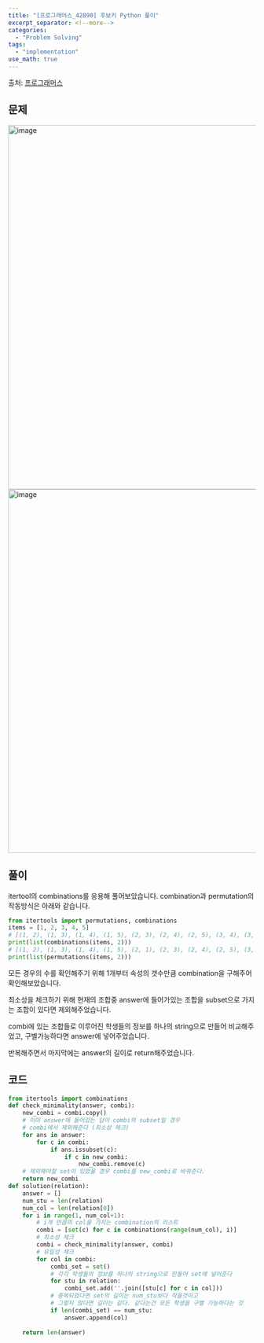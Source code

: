 ```yaml
---
title: "[프로그래머스_42890] 후보키 Python 풀이"
excerpt_separator: <!--more-->
categories:
  - "Problem Solving"
tags:
  - "implementation"
use_math: true
---
```


출처: [프로그래머스](https://programmers.co.kr/learn/courses/30/lessons/42890)

## 문제

<img width="741" alt="image" src="https://user-images.githubusercontent.com/59808674/162574728-b92e6680-1e1a-4420-b534-1673ae89e86b.png">
<img width="740" alt="image" src="https://user-images.githubusercontent.com/59808674/162574741-05ba48cd-3fdd-4786-b358-2c1f959c75ac.png">

## 풀이

itertool의 combinations를 응용해 풀어보았습니다. combination과 permutation의 작동방식은 아래와 같습니다.  
```python
from itertools import permutations, combinations
items = [1, 2, 3, 4, 5]
# [(1, 2), (1, 3), (1, 4), (1, 5), (2, 3), (2, 4), (2, 5), (3, 4), (3, 5), (4, 5)]
print(list(combinations(items, 2)))
# [(1, 2), (1, 3), (1, 4), (1, 5), (2, 1), (2, 3), (2, 4), (2, 5), (3, 1), (3, 2), (3, 4), (3, 5), (4, 1), (4, 2), (4, 3), (4, 5), (5, 1), (5, 2), (5, 3), (5, 4)]
print(list(permutations(items, 2)))
```
모든 경우의 수를 확인해주기 위해 1개부터 속성의 갯수만큼 combination을 구해주어 확인해보았습니다.  

최소성을 체크하기 위해 현재의 조합중 answer에 들어가있는 조합을 subset으로 가지는 조합이 있다면 제외해주었습니다.  

combi에 있는 조합들로 이루어진 학생들의 정보를 하나의 string으로 만들어 비교해주었고, 구별가능하다면 answer에 넣어주었습니다.  

반복해주면서 마지막에는 answer의 길이로 return해주었습니다.  

## 코드
```python
from itertools import combinations
def check_minimality(answer, combi):
    new_combi = combi.copy()
    # 이미 answer에 들어있는 답이 combi의 subset일 경우
    # combi에서 제외해준다 (최소성 체크)
    for ans in answer:
        for c in combi:
            if ans.issubset(c):
                if c in new_combi:
                    new_combi.remove(c)
    # 제외해야할 set이 있었을 경우 combi를 new_combi로 바꿔준다.
    return new_combi
def solution(relation):
    answer = []
    num_stu = len(relation)
    num_col = len(relation[0])
    for i in range(1, num_col+1):
        # i개 만큼의 col을 가지는 combination의 리스트
        combi = [set(c) for c in combinations(range(num_col), i)]
        # 최소성 체크
        combi = check_minimality(answer, combi)
        # 유일성 체크
        for col in combi:
            combi_set = set()
            # 각각 학생들의 정보를 하나의 string으로 만들어 set에 넣어준다
            for stu in relation:
                combi_set.add(''.join([stu[c] for c in col]))
            # 중복되었다면 set의 길이는 num_stu보다 작을것이고
            # 그렇지 않다면 길이는 같다. 같다는건 모든 학생을 구별 가능하다는 것
            if len(combi_set) == num_stu:
                answer.append(col)
    
    return len(answer)
```
